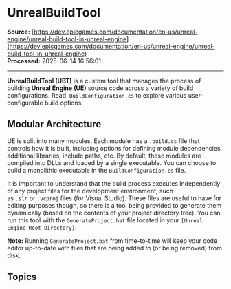# UnrealBuildTool

**Source:** [https://dev.epicgames.com/documentation/en-us/unreal-engine/unreal-build-tool-in-unreal-engine](https://dev.epicgames.com/documentation/en-us/unreal-engine/unreal-build-tool-in-unreal-engine)  
**Processed:** 2025-06-14 16:56:01

---

**UnrealBuildTool (UBT)** is a custom tool that manages the process of building **Unreal Engine (UE)** source code across a variety of build configurations. Read  `BuildConfiguration.cs` to explore various user-configurable build options.

## Modular Architecture

UE is split into many modules. Each module has a `.build.cs` file that controls how it is built, including options for defining module dependencies, additional libraries, include paths, etc. By default, these modules are compiled into DLLs and loaded by a single executable. You can choose to build a monolithic executable in the `BuildConfiguration.cs` file.

It is important to understand that the build process executes independently of any project files for the development environment, such as `.sln` or `.vcproj` files (for Visual Studio). These files are useful to have for editing purposes though, so there is a tool being provided to generate them dynamically (based on the contents of your project directory tree). You can run this tool with the `GenerateProject.bat` file located in your `[Unreal Engine Root Directory]`.

**Note:** Running `GenerateProject.bat` from time-to-time will keep your code editor up-to-date with files that are being added to (or being removed) from disk.

## Topics